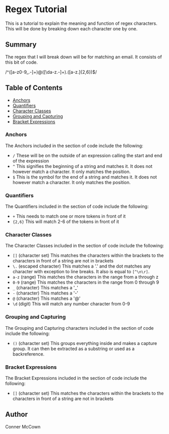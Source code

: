# Regex Tutorial

This is a tutorial to explain the meaning and function of regex characters. This will be done by breaking down each character one by one.

## Summary
The regex that I will break down will be for matching an email. It consists of this bit of code.

/^([a-z0-9_\.-]+)@([\da-z\.-]+)\.([a-z\.]{2,6})$/

## Table of Contents

- [Anchors](#anchors)
- [Quantifiers](#quantifiers)
- [Character Classes](#character-classes)
- [Grouping and Capturing](#grouping-and-capturing)
- [Bracket Expressions](#bracket-expressions)


### Anchors
The Anchors included in the section of code include the following:
* `/` These will be on the outside of an expression calling the start and end of the expression
* `^` This signifies the beginning of a string and matches it. It does not however match a character. It only matches the position.
* `$` This is the symbol for the end of a string and matches it. It does not however match a character. It only matches the position.

### Quantifiers
The Quantifiers included in the section of code include the following:
* `+` This needs to match one or more tokens in front of it
* `{2,6}` This will match 2-6 of the tokens in front of it

### Character Classes
The Character Classes included in the section of code include the following:
* `[]` (character set) This matches the characters within the brackets to the characters in front of a string are not in brackets
* `\.` (escaped character) This matches a '.' and the dot matches any character with exception to line breaks. It also is equal to `[^\n\r]`.
* `a-z` (range) This matches the characters in the range from a through z
* `0-9` (range) This matches the characters in the range from 0 through 9
* `_` (character) This matches a '_'
* `-` (character) This matches a '-'
* `@` (character) This matches a '@'
* `\d` (digit) This will match any number character from 0-9

### Grouping and Capturing
The Grouping and Capturing characters included in the section of code include the following:
* `()` (character set) This groups everything inside and makes a capture group. It can then be extracted as a substring or used as a backreference.

### Bracket Expressions
The Bracket Expressions included in the section of code include the following:
* `[]` (character set) This matches the characters within the brackets to the characters in front of a string are not in brackets


## Author

Conner McCown